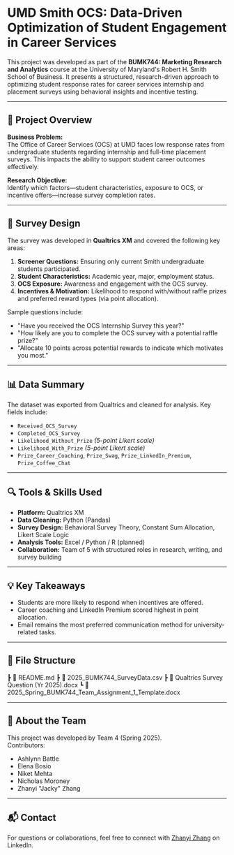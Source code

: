 # UMD Smith OCS: Data-Driven Optimization of Student Engagement in Career Services

This project was developed as part of the **BUMK744: Marketing Research and Analytics** course at the University of Maryland's Robert H. Smith School of Business. It presents a structured, research-driven approach to optimizing student response rates for career services internship and placement surveys using behavioral insights and incentive testing.

---

## 🧠 Project Overview

**Business Problem:**  
The Office of Career Services (OCS) at UMD faces low response rates from undergraduate students regarding internship and full-time placement surveys. This impacts the ability to support student career outcomes effectively.

**Research Objective:**  
Identify which factors—student characteristics, exposure to OCS, or incentive offers—increase survey completion rates.

---

## 📝 Survey Design

The survey was developed in **Qualtrics XM** and covered the following key areas:

1. **Screener Questions:** Ensuring only current Smith undergraduate students participated.
2. **Student Characteristics:** Academic year, major, employment status.
3. **OCS Exposure:** Awareness and engagement with the OCS survey.
4. **Incentives & Motivation:** Likelihood to respond with/without raffle prizes and preferred reward types (via point allocation).

Sample questions include:
- "Have you received the OCS Internship Survey this year?"
- "How likely are you to complete the OCS survey with a potential raffle prize?"
- "Allocate 10 points across potential rewards to indicate which motivates you most."

---

## 📊 Data Summary

The dataset was exported from Qualtrics and cleaned for analysis. Key fields include:

- `Received_OCS_Survey`
- `Completed_OCS_Survey`
- `Likelihood_Without_Prize` *(5-point Likert scale)*
- `Likelihood_With_Prize` *(5-point Likert scale)*
- `Prize_Career_Coaching`, `Prize_Swag`, `Prize_LinkedIn_Premium`, `Prize_Coffee_Chat`

---

## 🔍 Tools & Skills Used

- **Platform:** Qualtrics XM
- **Data Cleaning:** Python (Pandas)
- **Survey Design:** Behavioral Survey Theory, Constant Sum Allocation, Likert Scale Logic
- **Analysis Tools:** Excel / Python / R (planned)
- **Collaboration:** Team of 5 with structured roles in research, writing, and survey building

---

## 💡 Key Takeaways

- Students are more likely to respond when incentives are offered.
- Career coaching and LinkedIn Premium scored highest in point allocation.
- Email remains the most preferred communication method for university-related tasks.

---

## 📁 File Structure
┣ 📄 README.md
┣ 📄 2025_BUMK744_SurveyData.csv
┣ 📄 Qualtrics Survey Question (Yr 2025).docx
┗ 📄 2025_Spring_BUMK744_Team_Assignment_1_Template.docx


---

## 🙋 About the Team

This project was developed by Team 4 (Spring 2025).  
Contributors:
- Ashlynn Battle
- Elena Bosio
- Niket Mehta
- Nicholas Moroney
- Zhanyi "Jacky" Zhang

---

## 📬 Contact

For questions or collaborations, feel free to connect with [Zhanyi Zhang](https://www.linkedin.com/in/zhanyizhang/) on LinkedIn.


